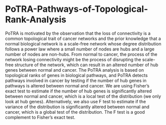 # PoTRA-Pathways-of-Topological-Rank-Analysis
PoTRA is motivated by the observation that the loss of connectivity is a common topological trait of cancer networks and the prior knowledge that a normal biological network is a scale-free network whose degree distribution follows a power law where a small number of nodes are hubs and a large number of nodes are non-hubs. From normal to cancer, the process of the network losing connectivity might be the process of disrupting the scale-free structure of the network, which can result in an altered number of hub genes between normal and cancer. The PoTRA analysis is based on topological ranks of genes in biological pathways, and PoTRA detects pathways involved in cancer by testing if the number of hub genes in pathways is altered between normal and cancer. We are using Fisher’s exact test to estimate if the number of hub genes is significantly altered between normal and cancer, which is a local test of the distribution (we only look at hub genes). Alternatively, we also use F test to estimate if the variance of the distribution is significantly altered between normal and cancer, which is a global test of the distribution. The F test is a good complement to Fisher’s exact test.
